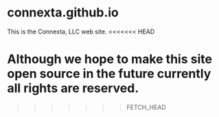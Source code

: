 connexta.github.io
==================

This is the Connexta, LLC web site.
<<<<<<< HEAD

Although we hope to make this site open source in the future currently all rights are reserved.
=======
>>>>>>> FETCH_HEAD
